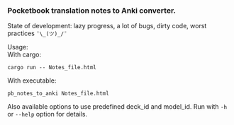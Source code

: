 ### Pocketbook translation notes to Anki converter.

State of development: lazy progress, a lot of bugs, dirty code, worst practices
`¯\_(ツ)_/¯`

Usage:  
With cargo:
```shell
cargo run -- Notes_file.html
```

With executable:
```shell
pb_notes_to_anki Notes_file.html
```

Also available options to use predefined deck_id and model_id. Run with `-h` or `--help` option for details.
